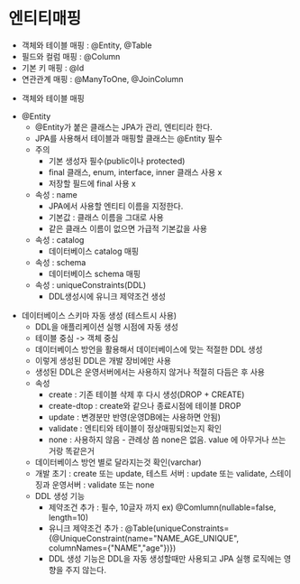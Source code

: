 # 엔티티매핑
 - 객체와 테이블 매핑 : @Entity, @Table
 - 필드와 컬럼 매핑 : @Column
 - 기본 키 매핑 : @Id
 - 연관관계 매핑 : @ManyToOne, @JoinColumn

* 객체와 테이블 매핑
 - @Entity
   - @Entity가 붙은 클래스는 JPA가 관리, 엔티티라 한다.
   - JPA를 사용해서 테이블과 매핑할 클래스는 @Entity 필수
   - 주의
     - 기본 생성자 필수(public이나 protected)
     - final 클래스, enum, interface, inner 클래스 사용 x
     - 저장할 필드에 final 사용 x
   - 속성 : name
     - JPA에서 사용할 엔티티 이름을 지정한다.
     - 기본값 : 클래스 이름을 그대로 사용
     - 같은 클래스 이름이 없으면 가급적 기본값을 사용
   - 속성 : catalog
     - 데이터베이스 catalog 매핑
   - 속성 : schema
     - 데이터베이스 schema 매핑
   - 속성 : uniqueConstraints(DDL)
     - DDL생성시에 유니크 제약조건 생성
       
* 데이터베이스 스키마 자동 생성 (테스트시 사용)
  - DDL을 애플리케이션 실행 시점에 자동 생성
  - 테이블 중심 -> 객체 중심
  - 데이터베이스 방언을 활용해서 데이터베이스에 맞는 적절한 DDL 생성
  - 이렇게 생성된 DDL은 개발 장비에만 사용
  - 생성된 DDL은 운영서버에서는 사용하지 않거나 적절히 다듬은 후 사용
  - 속성
      - create : 기존 테이블 삭제 후 다시 생성(DROP + CREATE)
      - create-dtop : create와 같으나 종료시점에 테이블 DROP
      - update : 변경분만 반영(운영DB에는 사용하면 안됨)
      - validate : 엔티티와 테이블이 정상매핑되었는지 확인
      - none : 사용하지 않음 - 관례상 씀 none은 없음. value 에 아무거나 쓰는거랑 똑같은거
  - 데이터베이스 방언 별로 달라지는것 확인(varchar)
  - 개발 초기 : create 또는 update, 테스트 서버 : update 또는 validate, 스테이징과 운영서버 : validate 또는 none
  - DDL 생성 기능
    - 제약조건 추가 : 필수, 10글자 까지 ex) @Comlumn(nullable=false, length=10)
    - 유니크 제약조건 추가 : @Table(uniqueConstraints={@UniqueConstraint(name="NAME_AGE_UNIQUE", columnNames={"NAME","age"})})
    - DDL 생성 기능은 DDL을 자동 생성할때만 사용되고 JPA 실행 로직에는 영향을 주지 않는다.
    
   


